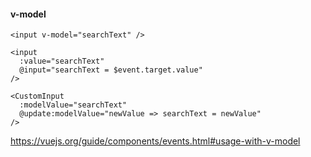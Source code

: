 #### v-model

```vue
<input v-model="searchText" />

<input
  :value="searchText"
  @input="searchText = $event.target.value"
/>

<CustomInput
  :modelValue="searchText"
  @update:modelValue="newValue => searchText = newValue"
/>
```


<aside class="notes">

https://vuejs.org/guide/components/events.html#usage-with-v-model

</aside>
